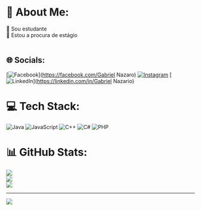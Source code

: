 # 💫 About Me:
🔭 Sou estudante <br>🤝 Estou a procura de estágio<br><br>


## 🌐 Socials:
[![Facebook](https://img.shields.io/badge/Facebook-%231877F2.svg?logo=Facebook&logoColor=white)](https://facebook.com/Gabriel Nazaro) [![Instagram](https://img.shields.io/badge/Instagram-%23E4405F.svg?logo=Instagram&logoColor=white)](https://instagram.com/nazaro.gabriel) [![LinkedIn](https://img.shields.io/badge/LinkedIn-%230077B5.svg?logo=linkedin&logoColor=white)](https://linkedin.com/in/Gabriel Nazario) 

# 💻 Tech Stack:
![Java](https://img.shields.io/badge/java-%23ED8B00.svg?style=for-the-badge&logo=openjdk&logoColor=white) ![JavaScript](https://img.shields.io/badge/javascript-%23323330.svg?style=for-the-badge&logo=javascript&logoColor=%23F7DF1E) ![C++](https://img.shields.io/badge/c++-%2300599C.svg?style=for-the-badge&logo=c%2B%2B&logoColor=white) ![C#](https://img.shields.io/badge/c%23-%23239120.svg?style=for-the-badge&logo=csharp&logoColor=white) ![PHP](https://img.shields.io/badge/php-%23777BB4.svg?style=for-the-badge&logo=php&logoColor=white)
# 📊 GitHub Stats:
![](https://github-readme-stats.vercel.app/api?username=Gabrielnazarioneto&theme=maroongold&hide_border=false&include_all_commits=false&count_private=false)<br/>
![](https://github-readme-streak-stats.herokuapp.com/?user=Gabrielnazarioneto&theme=maroongold&hide_border=false)<br/>
![](https://github-readme-stats.vercel.app/api/top-langs/?username=Gabrielnazarioneto&theme=maroongold&hide_border=false&include_all_commits=false&count_private=false&layout=compact)

---
[![](https://visitcount.itsvg.in/api?id=Gabrielnazarioneto&icon=0&color=0)](https://visitcount.itsvg.in)

<!-- Proudly created with GPRM ( https://gprm.itsvg.in ) -->